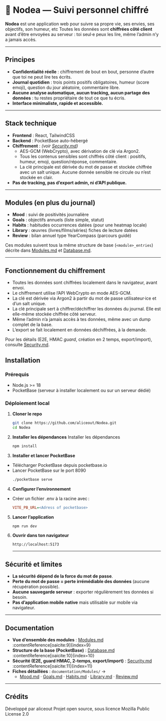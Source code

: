 
 # 🍃 Nodea — Suivi personnel chiffré
 
 **Nodea** est une application web pour suivre sa propre vie, ses envies, ses objectifs, son humeur, etc
 Toutes les données sont **chiffrées côté client** avant d’être envoyées au serveur : toi seul·e peux les lire, même l’admin n’y a jamais accès.
 
 ---
 
 ## Principes
 
 - **Confidentialité réelle** : chiffrement de bout en bout, personne d’autre que toi ne peut lire tes écrits.
 - **Journal quotidien** : trois points positifs obligatoires, humeur (score  emoji), question du jour aléatoire, commentaire libre.
 - **Aucune analyse automatique, aucun tracking, aucun partage des données** : tu restes propriétaire de tout ce que tu écris.
 - **Interface minimaliste, rapide et accessible.**
 
 ---
 
 ## Stack technique
 
 - **Frontend** : React, TailwindCSS
 - **Backend** : PocketBase auto-hébergé
- **Chiffrement** :  *(voir [Security.md](documentation/Security.md))*  
   - AES-GCM (WebCrypto), avec dérivation de clé via Argon2.
   - Tous les contenus sensibles sont chiffrés côté client : positifs, humeur, emoji, question/réponse, commentaire.
   - La clé principale est dérivée du mot de passe et stockée chiffrée avec un salt unique. Aucune donnée sensible ne circule ou n’est stockée en clair.
 - **Pas de tracking, pas d’export admin, ni d’API publique.**
 
---

## Modules (en plus du journal)

- **Mood** : suivi de positivités journalière
- **Goals** : objectifs annuels (liste simple, statut)  
- **Habits** : habitudes  occurrences datées (pour une heatmap locale)  
- **Library** : œuvres (livres/films/séries)  fiches de lecture datées  
- **Review** : bilan annuel type YearCompass (parcours guidé)

Ces modules suivent tous la même structure de base (`<module>_entries`) décrite dans [Modules.md](documentation/Modules.md) et [Database.md](documentation/Database.md). 

 ---
 
 ## Fonctionnement du chiffrement
 
 - Toutes les données sont chiffrées localement dans le navigateur, avant envoi.
 - Le chiffrement utilise l’API WebCrypto en mode AES-GCM.
 - La clé est dérivée via Argon2 à partir du mot de passe utilisateur·ice et d’un salt unique.
 - La clé principale sert à chiffrer/déchiffrer les données du journal. Elle est elle-même stockée chiffrée côté serveur.
 - Même l’admin n’a jamais accès à tes données, même avec un dump complet de la base.
 - L’export se fait localement en données déchiffrées, à la demande.
 
Pour les détails (E2E, HMAC *guard*, création en 2 temps, export/import), consulte [Security.md](documentation/Security.md). 

 
 ## Installation

### Prérequis

- Node.js >= 18
- PocketBase (serveur à installer localement ou sur un serveur dédié)

### Déploiement local

1. **Cloner le repo**  
   ```bash
   git clone https://github.com/aliceout/Nodea.git
   cd Nodea
   ```
2. **Installer les dépendances**
    Installer les dépendances
   ```bash
   npm install
   ```
3. **Installer et lancer PocketBase**
- Télécharger PocketBase depuis pocketbase.io
- Lancer PocketBase sur le port 8090
   ```bash
   ./pocketbase serve
   ```
4. **Configurer l’environnement**
- Créer un fichier .env à la racine avec :
   ```ini
   VITE_PB_URL=<Adress of pocketbase>
   ```
5. **Lancer l’application**
   ```bash
   npm run dev
   ```
6. **Ouvrir dans ton navigateur**
   ``` url
   http://localhost:5173
   ```
   ---
 ## Sécurité et limites
 
 - **La sécurité dépend de la force du mot de passe**.
 - **Perte du mot de passe = perte irrémédiable des données** (aucune récupération possible).
 - **Aucune sauvegarde serveur** : exporter régulièrement tes données si besoin.
 - **Pas d’application mobile native** mais utilisable sur mobile via navigateur.
 
---

## Documentation

- **Vue d’ensemble des modules** : [Modules.md](documentation/Modules.md) :contentReference[oaicite:9]{index=9}  
- **Structure de la base (PocketBase)** : [Database.md](documentation/Database.md) :contentReference[oaicite:10]{index=10}  
- **Sécurité (E2E, guard HMAC, 2-temps, export/import)** : [Security.md](documentation/Security.md) :contentReference[oaicite:11]{index=11}  
- **Fiches détaillées** : `documentation/Modules/` →  
  - [Mood.md](documentation/Modules/Mood.md) · [Goals.md](documentation/Modules/Goals.md) · [Habits.md](documentation/Modules/Habits.md) · [Library.md](documentation/Modules/Library.md) · [Review.md](documentation/Modules/Review.md)

 ---
 
 ## Crédits
 
 Développé par aliceout
 Projet open source, sous licence Mozilla Public License 2.0
